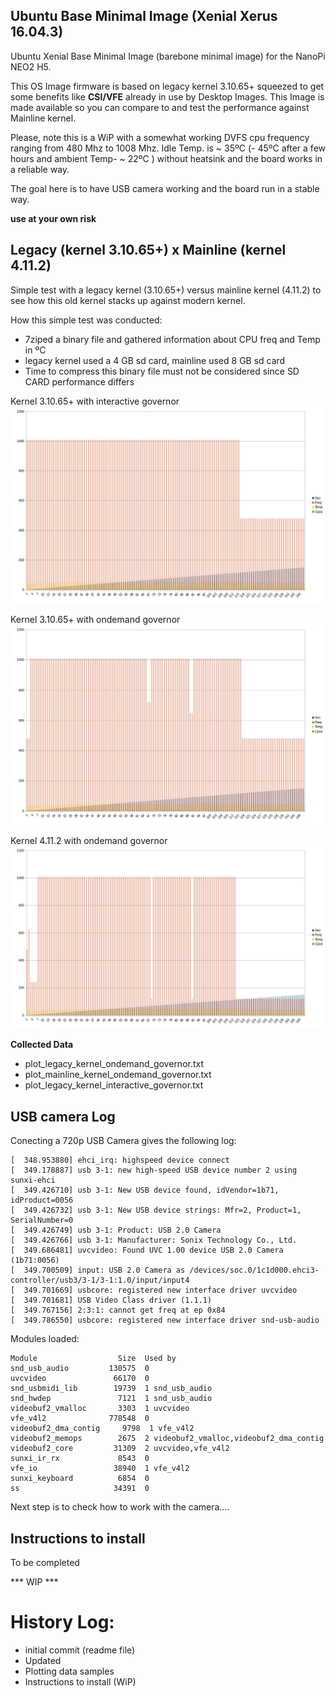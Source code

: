 Ubuntu Base Minimal Image (Xenial Xerus 16.04.3)
------------------------------------------------

Ubuntu Xenial Base Minimal Image (barebone minimal image) for the NanoPi NEO2 H5.

This OS Image firmware is based on legacy kernel 3.10.65+ squeezed to get some benefits like **CSI/VFE** already in use by Desktop Images.
This Image is made available so you can compare to and test the performance against Mainline kernel.

Please, note this is a WiP with a somewhat working DVFS cpu frequency ranging from 480 Mhz to 1008 Mhz.
Idle Temp. is ~ 35ºC (- 45ºC after a few hours and ambient Temp- ~ 22ºC ) without heatsink and the board works in a reliable way.

The goal here is to have USB camera working and the board run in a stable way.

**use at your own risk**

Legacy (kernel 3.10.65+) x Mainline (kernel 4.11.2)
----------------------------------------------------

Simple test with a legacy kernel (3.10.65+) versus mainline kernel (4.11.2) to see how this old kernel stacks up against modern kernel.

How this simple test was conducted:

- 7ziped a binary file and gathered information about CPU freq and Temp in ºC
- legacy kernel used a 4 GB sd card, mainline used 8 GB sd card
- Time to compress this binary file must not be considered since SD CARD performance differs


Kernel 3.10.65+ with interactive governor
![legacy with interactive governor](https://github.com/avafinger/H5-firmware/raw/master/img/plot_legacy_kernel_interactive.png)

Kernel 3.10.65+ with ondemand governor
![legacy with interactive governor](https://github.com/avafinger/H5-firmware/raw/master/img/plot_legacy_kernel_ondemand.png)

Kernel 4.11.2 with ondemand governor
![legacy with interactive governor](https://github.com/avafinger/H5-firmware/raw/master/img/plot_mainline_kernel_ondemand.png)


**Collected Data**

* plot_legacy_kernel_ondemand_governor.txt
* plot_mainline_kernel_ondemand_governor.txt
* plot_legacy_kernel_interactive_governor.txt

USB camera Log
--------------

Conecting a 720p USB Camera gives the following log:

	[  348.953880] ehci_irq: highspeed device connect
	[  349.178887] usb 3-1: new high-speed USB device number 2 using sunxi-ehci
	[  349.426710] usb 3-1: New USB device found, idVendor=1b71, idProduct=0056
	[  349.426732] usb 3-1: New USB device strings: Mfr=2, Product=1, SerialNumber=0
	[  349.426749] usb 3-1: Product: USB 2.0 Camera
	[  349.426766] usb 3-1: Manufacturer: Sonix Technology Co., Ltd.
	[  349.686481] uvcvideo: Found UVC 1.00 device USB 2.0 Camera (1b71:0056)
	[  349.700509] input: USB 2.0 Camera as /devices/soc.0/1c1d000.ehci3-controller/usb3/3-1/3-1:1.0/input/input4
	[  349.701669] usbcore: registered new interface driver uvcvideo
	[  349.701681] USB Video Class driver (1.1.1)
	[  349.767156] 2:3:1: cannot get freq at ep 0x84
	[  349.786550] usbcore: registered new interface driver snd-usb-audio


Modules loaded:

	Module                  Size  Used by
	snd_usb_audio         130575  0
	uvcvideo               66170  0
	snd_usbmidi_lib        19739  1 snd_usb_audio
	snd_hwdep               7121  1 snd_usb_audio
	videobuf2_vmalloc       3303  1 uvcvideo
	vfe_v4l2              778548  0
	videobuf2_dma_contig     9798  1 vfe_v4l2
	videobuf2_memops        2675  2 videobuf2_vmalloc,videobuf2_dma_contig
	videobuf2_core         31309  2 uvcvideo,vfe_v4l2
	sunxi_ir_rx             8543  0
	vfe_io                 38940  1 vfe_v4l2
	sunxi_keyboard          6854  0
	ss                     34391  0


Next step is to check how to work with the camera....

Instructions to install
-----------------------

To be completed

*** WIP ***

History Log:
===========
* initial commit (readme file)
* Updated
* Plotting data samples
* Instructions to install (WiP)
